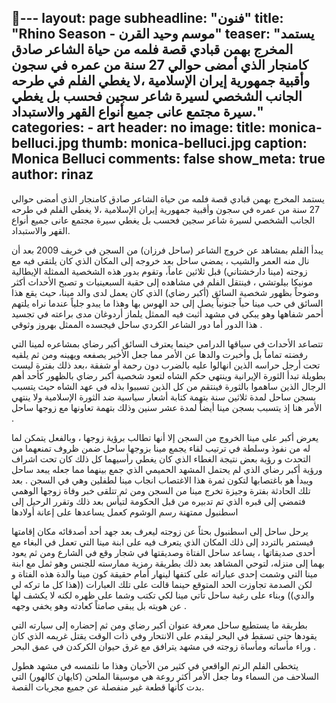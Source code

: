 ---
layout: page
subheadline:  "فنون"
title:  "Rhino Season - موسم وحيد القرن"
teaser: "يستمد المخرج بهمن قبادي قصة فلمه من حياة الشاعر صادق كامنجار الذي أمضى حوالي 27 سنة من عمره في سجون وأقبية  جمهورية إيران الإسلامية ،لا يغطي الفلم في طرحه الجانب الشخصي لسيرة شاعر سجين فحسب بل يغطي سيرة مجتمع عانى جميع أنواع القهر والاستبداد."
categories:
    - art
header: no
image:
    title: monica-belluci.jpg
    thumb:  monica-belluci.jpg
    caption: Monica Belluci
comments: false
show_meta: true
author: rinaz
---
يستمد المخرج بهمن قبادي قصة فلمه من حياة الشاعر صادق كامنجار الذي أمضى حوالي 27 سنة من عمره في سجون وأقبية  جمهورية إيران الإسلامية ،لا يغطي الفلم في طرحه الجانب الشخصي لسيرة شاعر سجين فحسب بل يغطي سيرة مجتمع عانى جميع أنواع القهر والاستبداد.

يبدأ الفلم بمشاهد عن خروج الشاعر (ساحل فرزان) من السجن في خريف 2009 بعد أن نال منه العمر والشيب ، يمضي ساحل بعد خروجه إلى المكان الذي كان يلتقي فيه مع زوجته (مينا دارخشتاني) قبل ثلاثين عاماً، وتقوم بدور هذه الشخصية الممثلة الإيطالية مونيكا بيلوتشي ، فينتقل الفلم في مشاهده إلى حقبة السبعينيات و تصبح الأحداث أكثر وضوحاً بظهور شخصية السائق (أكبر رضاي) الذي كان يعمل لدى والد مينا، حيث يقع هذا السائق في حب مينا حباً جنونياً يصل إلى حد الهوس بها وهذا ما يبدو جلياً عندما نراه يلتهم أحمر شفاهها وهو يبكي في مشهد أثبت فيه الممثل يلماز أردوغان مدى براعته في تجسيد هذا الدور أما دور الشاعر الكردي ساحل فيجسده الممثل بهروز وثوقي .

تتصاعد الأحداث في سياقها الدرامي حينما يعترف السائق أكبر رضاي بمشاعره لمينا التي رفضته تماماً بل وأخبرت والدها عن الأمر مما جعل الأخير يصفعه ويهينه ومن ثم يلقيه تحت أرجل حراسه الذين انهالوا عليه بالضرب دون رحمة أو شفقة ،بعد ذلك بفترة ليست بطويلة تبدأ الثورة الإيرانية وينتهي حكم الشاه لتعود شخصية أكبر رضاي بالظهور كأحد أهم الرجال الذين ساهموا بالثورة  فينتقم من كل الذين تسببوا بذله في عهد الشاه حيث يتسبب بسجن ساحل لمدة ثلاثين سنة بتهمة كتابة أشعار سياسية ضد الثورة الإسلامية ولا ينتهي الأمر هنا إذ يتسبب بسجن مينا أيضاً لمدة عشر سنين وذلك بتهمة تعاونها مع زوجها ساحل .

 يعرض أكبر على مينا الخروج من السجن إلا أنها تطالب برؤية زوجها ، وبالفعل يتمكن لما له من نفوذ وسلطة في ترتيب لقاء يجمع مينا بزوجها ساحل ضمن ظروف تمنعهما من التحدث و رؤية بعض نتيجة الغطاء الذي كان يغطي رأسيهما كل ذلك كان تحت اشراف ورؤية أكبر رضاي الذي لم يحتمل المشهد الحميمي الذي جمع بينهما مما جعله يبعد ساحل ويبدأ هو باغتصابها  لتكون ثمرة هذا الاغتصاب انجاب مينا لطفلين وهي في السجن . بعد تلك الحادثة بفترة وجيزة تخرج مينا من السجن ومن ثم تتلقى خبر وفاة زوجها الوهمي فتمضي إلى قبره الذي تم تدبيره من قبل الحكومة لتيأس بعد ذلك وتقرر الرحيل إلى اسطنبول ممتهنة رسم الوشوم كعمل يساعدها على إعانة أولادها

 يرحل ساحل إلى اسطنبول بحثاً عن زوجته ليعرف بعد جهد أحد أصدقائه مكان إقامتها فيستمر بالتردد إلى ذلك المكان الذي يتعرف فيه على ابنة مينا التي تعمل في البغاء مع أحدى صديقاتها ، يساعد ساحل الفتاة وصديقتها في شجار وقع في الشارع ومن ثم يعود بهما إلى منزله، لتوحي المشاهد بعد ذلك بطريقة رمزية ممارسته للجنس وهو ثمل مع ابنة مينا التي وشمت إحدى عباراته على كتفها  لينهار أمام حقيقة كون مينا والدة هذه الفتاة و لكن الصدمة تجاوزت الحد المتوقع حينما قالت على تلك العبارات  ((هذا كل ما تركه لي والدي)) وبناء على رغبة ساحل تأتي مينا لكي تكتب وشما على ظهره لكنه لا يكشف لها عن هويته  بل يبقى صامتاً كعادته وهو يخفي وجهه .

 بطريقة ما يستطيع ساحل معرفة عنوان أكبر رضاي ومن ثم إحضاره إلى سيارته التي يقودها حتى تسقط في البحر ليقدم على الانتحار وفي ذات الوقت يقتل غريمه الذي كان وراء مأساته ومأساة زوجته في مشهد يترافق مع غرق حيوان الكركدن في عمق البحر .

  يتخطى الفلم الرتم الواقعي في كثير من الأحيان وهذا ما نلتمسه في مشهد هطول السلاحف من السماء وما جعل الأمر أكثر روعة هي موسيقا الملحن (كايهان كالهور) التي بدت كأنها قطعة غير منفصلة عن جميع مجريات القصة.  
